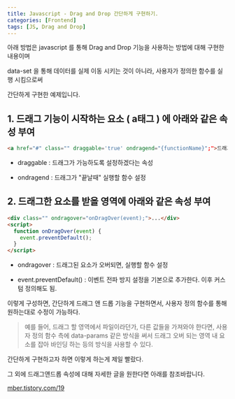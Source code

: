 ```yaml
---
title: Javascript - Drag and Drop 간단하게 구현하기.
categories: [Frontend]
tags: [JS, Drag and Drop]
---
```


아래 방법은 javascript 를 통해 Drag and Drop 기능을 사용하는 방법에 대해 구현한 내용이며

data-set 을 통해 데이터를 실제 이동 시키는 것이 아니라, 사용자가 정의한 함수를 실행 시킴으로써

간단하게 구현한 예제입니다.

## 1. 드래그 기능이 시작하는 요소 ( a태그 ) 에 아래와 같은 속성 부여

```html
<a href="#" class="" draggable='true' ondragend="{functionName}";">드래그할 항목명</a>
```

- draggable : 드래그가 가능하도록 설정하겠다는 속성

- ondragend : 드래그가 "끝날때" 실행할 함수 설정

## 2. 드래그한 요소를 받을 영역에 아래와 같은 속성 부여

```html
<div class="" ondragover="onDragOver(event);">...</div>
<script>
  function onDragOver(event) {
    event.preventDefault();
  }
</script>
```

- ondragover : 드래그된 요소가 오버되면, 실행할 함수 설정

- event.preventDefault() : 이벤트 전파 방지 설정을 기본으로 추가한다. 이후 커스텀 정의해도 됨.

이렇게 구성하면, 간단하게 드래그 앤 드롭 기능을 구현하면서, 사용자 정의 함수를 통해 원하는대로 수정이 가능하다.

> 예를 들어, 드래그 할 영역에서 파일이라던가, 다른 값들을 가져와야 한다면, 사용자 정의 함수 측에 data-params 같은 방식을 써서 드래그 오버 되는 영역 내 요소를 잡아 바인딩 하는 등의 방식을 사용할 수 있다.

간단하게 구현하고자 하면 이렇게 하는게 제일 빨랐다.

그 외에 드래그앤드롭 속성에 대해 자세한 글을 원한다면 아래를 참조바랍니다.

[mber.tistory.com/19](mber.tistory.com/19)
